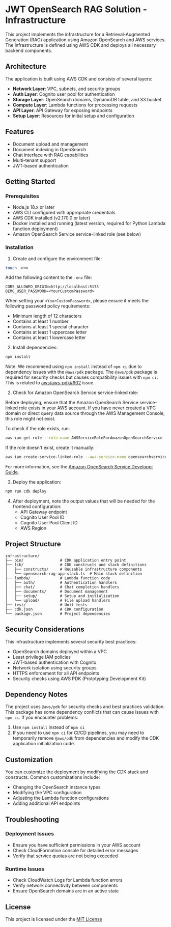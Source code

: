 # JWT OpenSearch RAG Solution - Infrastructure

This project implements the infrastructure for a Retrieval-Augmented Generation (RAG) application using Amazon OpenSearch and AWS services. The infrastructure is defined using AWS CDK and deploys all necessary backend components.

## Architecture

The application is built using AWS CDK and consists of several layers:

- **Network Layer**: VPC, subnets, and security groups
- **Auth Layer**: Cognito user pool for authentication
- **Storage Layer**: OpenSearch domains, DynamoDB table, and S3 bucket
- **Compute Layer**: Lambda functions for processing requests
- **API Layer**: API Gateway for exposing endpoints
- **Setup Layer**: Resources for initial setup and configuration

## Features

- Document upload and management
- Document indexing in OpenSearch
- Chat interface with RAG capabilities
- Multi-tenant support
- JWT-based authentication

## Getting Started

### Prerequisites

- Node.js 18.x or later
- AWS CLI configured with appropriate credentials
- AWS CDK installed (v2.170.0 or later)
- Docker installed and running (latest version, required for Python Lambda function deployment)
- Amazon OpenSearch Service service-linked role (see below)

### Installation

1. Create and configure the environment file:

```bash
touch .env
```

Add the following content to the `.env` file:

```
CORS_ALLOWED_ORIGIN=http://localhost:5173
DEMO_USER_PASSWORD=<YourCustomPassword>
```

When setting your `<YourCustomPassword>`, please ensure it meets the following password policy requirements:
- Minimum length of 12 characters
- Contains at least 1 number
- Contains at least 1 special character
- Contains at least 1 uppercase letter
- Contains at least 1 lowercase letter

2. Install dependencies:

```bash
npm install
```

Note: We recommend using `npm install` instead of `npm ci` due to dependency issues with the `@aws/pdk` package. The `@aws/pdk` package is required for security checks but causes compatibility issues with `npm ci`. This is related to [aws/aws-pdk#902](https://github.com/aws/aws-pdk/issues/902) issue.

2. Check for Amazon OpenSearch Service service-linked role:

Before deploying, ensure that the Amazon OpenSearch Service service-linked role exists in your AWS account. If you have never created a VPC domain or direct query data source through the AWS Management Console, this role might not exist.

To check if the role exists, run:

```bash
aws iam get-role --role-name AWSServiceRoleForAmazonOpenSearchService
```

If the role doesn't exist, create it manually:

```bash
aws iam create-service-linked-role --aws-service-name opensearchservice.amazonaws.com
```

For more information, see the [Amazon OpenSearch Service Developer Guide](https://docs.aws.amazon.com/opensearch-service/latest/developerguide/slr-aos.html#create-slr).

3. Deploy the application:

```bash
npm run cdk deploy
```

4. After deployment, note the output values that will be needed for the frontend configuration:
   - API Gateway endpoint
   - Cognito User Pool ID
   - Cognito User Pool Client ID
   - AWS Region

## Project Structure

```
infrastructure/
├── bin/                # CDK application entry point
├── lib/                # CDK constructs and stack definitions
│   ├── constructs/     # Reusable infrastructure components
│   └── opensearch-rag-app-stack.ts  # Main stack definition
├── lambda/             # Lambda function code
│   ├── auth/           # Authentication handlers
│   ├── chat/           # Chat completion handlers
│   ├── documents/      # Document management
│   ├── setup/          # Setup and initialization
│   └── upload/         # File upload handlers
├── test/               # Unit tests
├── cdk.json            # CDK configuration
└── package.json        # Project dependencies
```


## Security Considerations

This infrastructure implements several security best practices:

- OpenSearch domains deployed within a VPC
- Least privilege IAM policies
- JWT-based authentication with Cognito
- Network isolation using security groups
- HTTPS enforcement for all API endpoints
- Security checks using AWS PDK (Prototyping Development Kit)

## Dependency Notes

The project uses `@aws/pdk` for security checks and best practices validation. This package has some dependency conflicts that can cause issues with `npm ci`. If you encounter problems:

1. Use `npm install` instead of `npm ci`
2. If you need to use `npm ci` for CI/CD pipelines, you may need to temporarily remove `@aws/pdk` from dependencies and modify the CDK application initialization code.

## Customization

You can customize the deployment by modifying the CDK stack and constructs. Common customizations include:

- Changing the OpenSearch instance types
- Modifying the VPC configuration
- Adjusting the Lambda function configurations
- Adding additional API endpoints

## Troubleshooting

### Deployment Issues

- Ensure you have sufficient permissions in your AWS account
- Check CloudFormation console for detailed error messages
- Verify that service quotas are not being exceeded

### Runtime Issues

- Check CloudWatch Logs for Lambda function errors
- Verify network connectivity between components
- Ensure OpenSearch domains are in an active state

## License

This project is licensed under the [MIT License](../LICENSE)